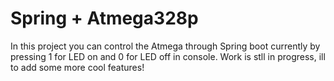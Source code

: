 # Spring + Atmega328p
In this project you can control the Atmega through Spring boot currently by pressing 1 for LED on and 0 for LED off in console.
Work is stll in progress, ill to add some more cool features!
